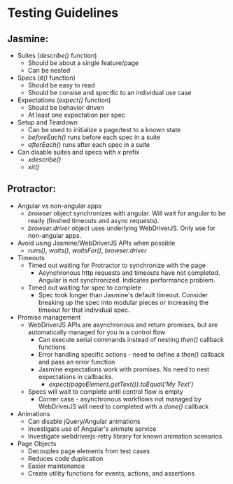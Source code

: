 Testing Guidelines
===========================

Jasmine:
---------------------
* Suites (_describe()_ function)
  * Should be about a single feature/page
  * Can be nested
* Specs (_it()_ function)
  * Should be easy to read
  * Should be consise and specific to an individual use case
* Expectations (_expect()_ function)
  * Should be behavior driven
  * At least one expectation per spec
* Setup and Teardown
  * Can be used to initialize a page/test to a known state
  * _beforeEach()_ runs before each spec in a suite
  * _afterEach()_ runs after each spec in a suite
* Can disable suites and specs with _x_ prefix
  * _xdescribe()_
  * _xit()_

Protractor:
---------------------
* Angular vs non-angular apps
  * _browser_ object synchronizes with angular.  Will wait for angular to be ready (finshed timeouts and async requests).
  * _browser.driver_ object uses underlying WebDriverJS. Only use for non-angular apps.
* Avoid using Jasmine/WebDriverJS APIs when possible
  * _runs()_, _waits()_, _waitsFor()_, _browser.driver_
* Timeouts
  * Timed out waiting for Protractor to synchronize with the page
    * Asynchronous http requests and timeouts have not completed. Angular is not synchronized. Indicates performance problem.
  * Timed out waiting for spec to complete
    * Spec took longer than Jasmine's default timeout. Consider breaking up the spec into modular pieces or increasing the timeout for that individual spec.
* Promise management
  * WebDriverJS APIs are asynchronous and return promises, but are automatically managed for you in a control flow
    * Can execute serial commands instead of nesting _then()_ callback functions
    * Error handling specific actions - need to define a _then()_ callback and pass an error function
    * Jasmine expectations work with promises.  No need to nest expectations in callbacks.
      * _expect(pageElement.getText()).toEqual('My Text')_
  * Specs will wait to complete until control flow is empty
    * Corner case - asynchronous workflows not managed by WebDriverJS will need to completed with a _done()_ callback
* Animations
  * Can disable jQuery/Angular animations
  * Investigate use of Angular's animate service
  * Investigate webdriverjs-retry library for known animation scenarios
* Page Objects
  * Decouples page elements from test cases
  * Reduces code duplication
  * Easier maintenance
  * Create utility functions for events, actions, and assertions
